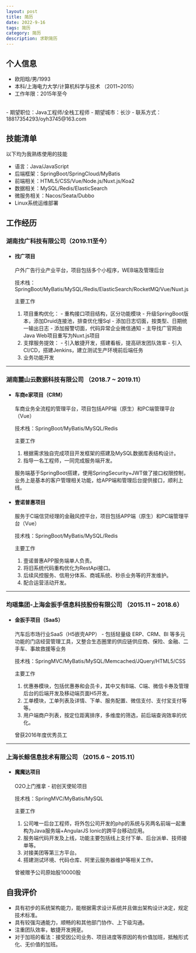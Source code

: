 ```yaml
---
layout: post
title: 简历
date: 2022-9-16
tags: 简历
category: 简历
description: 求职简历
---
```


## 个人信息

- 欧阳晗/男/1993
- 本科/上海电力大学/计算机科学与技术 （2011~2015）
- 工作年限：2015年至今
<br>
- 期望职位：Java工程师/全栈工程师
- 期望城市：长沙
- 联系方式：18817354293/oyh3745@163.com

## 技能清单

以下均为我熟练使用的技能

- 语言：Java/JavaScript
- 后端框架：SpringBoot/SpringCloud/MyBatis
- 前端相关：HTML5/CSS/Vue/Node.js/Nuxt.js/Koa2
- 数据相关：MySQL/Redis/ElasticSearch
- 微服务相关：Nacos/Seata/Dubbo
- Linux系统运维部署

## 工作经历

### 湖南找广科技有限公司（2019.11至今）

- #### 找广项目
    户外广告行业产业平台，项目包括多个小程序，WEB端及管理后台

    技术栈：SpringBoot/MyBatis/MySQL/Redis/ElasticSearch/RocketMQ/Vue/Nuxt.js

    主要工作
    1. 项目重构优化：
      - 重构接口项目结构，区分功能模块
      - 升级SpringBoot版本，添加Druid连接池，排查优化慢Sql
      - 添加日志切面，按类型、日期统一输出日志
      - 添加报警切面，代码异常企业微信通知
      - 主导找广官网由Java Web项目重写为Nuxt.js项目
    2. 支撑服务提效：
      - 引入敏捷开发，搭建看板，提高研发团队效率
      - 引入CI/CD，搭建Jenkins，建立测试生产环境前后端任务
    3. 业务功能开发

---
### 湖南麓山云数据科技有限公司 （2018.7 ~ 2019.11）

- #### 车商e家项目（CRM）
    车商业务全流程的管理平台，项目包括APP端（原生）和PC端管理平台（Vue）

    技术栈：SpringBoot/MyBatis/MySQL/Redis

    主要工作
    1. 根据需求独自完成项目开发框架的搭建及MySQL数据库表结构设计。
    2. 指导一名工程师，一同完成服务端开发。

    服务端基于SpringBoot搭建，使用SpringSecurity+JWT做了接口权限控制，业务上是基本的客户管理相关功能，给APP端和管理后台提供接口，顺利上线。

- #### 壹诺普惠项目
    服务于C端信贷经理的金融风控平台，项目包括APP端（原生）和PC端管理平台（Vue）

    技术栈：SpringBoot/MyBatis/MySQL/Redis

    主要工作
    1. 壹诺普惠APP服务端单人负责。
    2. 将旧系统代码重构优化为RestApi接口。
    3. 后续风控服务、信用分体系、商城系统、秒杀业务等的开发维护。
    4. 配合运营活动开发。

---
### 均瑶集团-上海金扳手信息科技股份有限公司 （2015.11 ~ 2018.6）

- #### 金扳手项目（SaaS）
    汽车后市场行业SaaS（H5嵌壳APP） - 包括轻量级 ERP、CRM、BI 等多元功能的门店经营管理工具，又整合生态圈里的供应链供应商、保险、金融、二手车、事故救援等业务

    技术栈：SpringMVC/MyBatis/MySQL/Memcached/JQuery/HTML5/CSS

    主要工作
    1. 优惠券模块，包括优惠券和会员卡，其中又有B端、C端、微信卡券及管理后台的后端开发及移动端页面H5开发。
    2. 工单模块，工单列表及详情、下单、服务配置、微信支付、支付宝支付等等。
    3. 用户端商户列表，按定位距离排序，多维度的筛选，前后端查询效率的优化。

    曾获2016年度优秀员工

---
### 上海长鲸信息技术有限公司 （2015.6 ~ 2015.11）

- #### 魔魔达项目
    O2O上门推拿 - 初创天使轮项目

    技术栈：SpringMVC/MyBatis/MySQL

    主要工作
    1. 公司唯一后台工程师，将外包公司开发的php的系统与另两名前端一起重构为Java服务端+AngularJS Ionic的跨平台移动应用。
    2. 服务端代码开发及上线，功能主要包括线上支付下单、后台派单、技师接单等。
    3. 对接美团等第三方平台。
    4. 搭建测试环境、代码仓库、阿里云服务器维护等相关工作。

    曾被赠予公司原始股10000股

## 自我评价
- 具有初步的系统架构能力，能根据需求设计系统并且做出架构设计决定，规定技术标准。
- 具有较强沟通能力，顺畅的和其他部门协作、上下级沟通。
- 注重团队效率，敏捷开发拥趸。
- 对于加班的看法：接受因公司业务、项目进度等原因的有价值加班，抵触形式化、无价值的加班。
